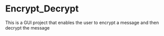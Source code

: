 # Encrypt_Decrypt
This is a GUI project that enables the user to encrypt a message and then decrypt the message
